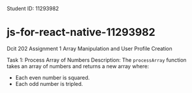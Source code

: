 Student ID: 11293982
# js-for-react-native-11293982
Dcit 202 Assignment 1 
Array Manipulation and User Profile Creation 

Task 1: Process Array of Numbers Description:
 The `processArray` function takes an array of numbers and returns a new array where:
 - Each even number is squared. 
 - Each odd number is tripled.